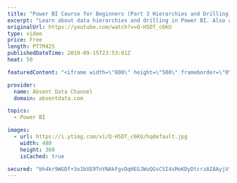 ```yaml
---
title: "Power BI Course for Beginners (Part 3 Hierarchies and Drilling)"
excerpt: "Learn about data hierarchies and drilling in Power BI. Also answer the 2nd homework question."
originalUrl: https://youtube.com/watch?v=Q-H5DT_c6KU
type: video
price: Free
length: PT7M42S
publishedDateTime: 2019-09-15T23:53:01Z
heat: 50

featuredContent: "<iframe width=\"800\" height=\"500\" frameborder=\"0\" src=\"https://www.youtube.com/embed/Q-H5DT_c6KU\" allow=\"accelerometer; autoplay; encrypted-media; gyroscope; picture-in-picture\" allowfullscreen></iframe>"

provider:
  name: Absent Data Channel
  domain: absentdata.com

topics:
  - Power BI

images:
  - url: https://i.ytimg.com/vi/Q-H5DT_c6KU/hqdefault.jpg
    width: 480
    height: 360
    isCached: true

secured: "bh4kr9WGDf+3o1bXE9TnYNAkFgvDqHEGJWuQGsCSI4sMoKDyDtcrzAI8AyjVfFgfBlTaJjlu3CeRObq15hVzdOT0xRgdGG7hiBLRugw3FCfLORCI7qVj/XcPGSlHC+QGrcNijdwUKoOOg71FpBCXoBD8fhiZjC3Rw7bRvfrOnq4+aDSZWB/6Qje4L01Lu+eHEPdnKVe47/c6QMcrJAL2w6vYXGBCOR9ofAsE/tF8EM+JTq/6/BXG4H+iIlL1t3NW/3gK2Q2rQFEuI76OwowvF/br0P+Oaofn7g7lP9ZIWsm2rkoofVBiCkWDPyIp2goyBILDM+KklFbCjGd9WdIHfXtB9I4XAXlMhsZ3qpwWP0Vw5mRqisD9Vfjjq35pZyXpcBVnjL+XfEIHWopNc+TAa7BG9Lv9bG1zrL4X4MSXNEs=;a0u4Nr35hojVyI8oafv4TA=="
---
```


